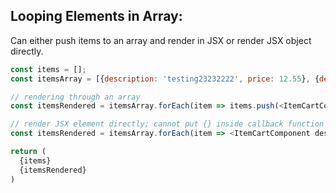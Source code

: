 ## Looping Elements in Array:
Can either push items to an array and render in JSX or render JSX object directly.

```js
const items = [];
const itemsArray = [{description: 'testing23232222', price: 12.55}, {description: 'testing22323', price: 50.00}];

// rendering through an array
const itemsRendered = itemsArray.forEach(item => items.push(<ItemCartComponent description={item.description} price={item.price} />));

// render JSX element directly; cannot put {} inside callback function
const itemsRendered = itemsArray.forEach(item => <ItemCartComponent description={item.description} price={item.price} />);

return (
  {items}
  {itemsRendered}
)
```

